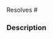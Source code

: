 <!---
  Include the number of the issue addressed by this PR above if applicable.
  PRs for code changes without an associated issue *will not be merged*.
  See CONTRIBUTING.md for more information.
-->
Resolves #


### Description

<!---
  Provide context for the Pull Request here, including more details on what
  is changing and why. Add any references and info to help reviewers
  understand your changes, such as any tradeoffs you considered, and the local
  test process you followed.
-->

<!--- 
  Before requesting review, please make sure you have:
  1. read [the contributing guide](https://github.com/dbt-labs/metricflow/blob/main/CONTRIBUTING.md),
  2. signed the [CLA](https://docs.getdbt.com/docs/contributor-license-agreements)
  3. run `changie new` to [create a changelog entry](https://github.com/dbt-labs/metricflow/blob/main/CONTRIBUTING.md#adding-a-changelog-entry)
